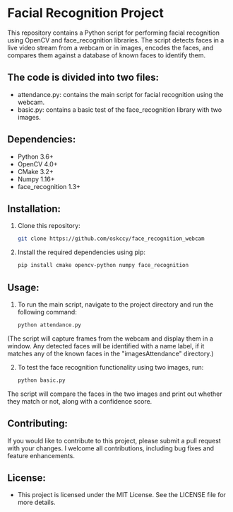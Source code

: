 # Facial Recognition Project 

This repository contains a Python script for performing facial recognition using OpenCV and face_recognition libraries. The script detects faces in a live video stream from a webcam or in images, encodes the faces, and compares them against a database of known faces to identify them.

## The code is divided into two files:

- attendance.py: contains the main script for facial recognition using the webcam.
- basic.py: contains a basic test of the face_recognition library with two images.

## Dependencies:
- Python 3.6+
- OpenCV 4.0+
- CMake 3.2+
- Numpy 1.16+
- face_recognition 1.3+

## Installation:

1. Clone this repository:
   ```bash
   git clone https://github.com/oskccy/face_recognition_webcam
   
3. Install the required dependencies using pip:
   ```bash
   pip install cmake opencv-python numpy face_recognition

## Usage:

1. To run the main script, navigate to the project directory and run the following command: 
   ```bash
   python attendance.py

(The script will capture frames from the webcam and display them in a window. Any detected faces will be identified with a name label, if it matches any of the known faces in the "imagesAttendance" directory.)

2. To test the face recognition functionality using two images, run:
   ```bash
   python basic.py

The script will compare the faces in the two images and print out whether they match or not, along with a confidence score.

## Contributing:

If you would like to contribute to this project, please submit a pull request with your changes. I welcome all contributions, including bug fixes and feature enhancements.

## License:

- This project is licensed under the MIT License. See the LICENSE file for more details.
